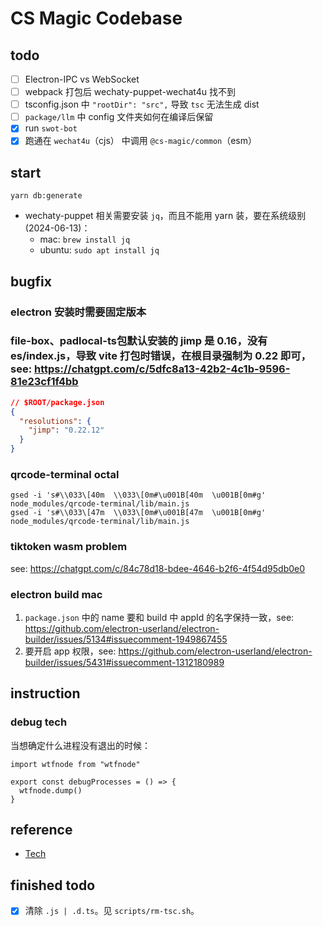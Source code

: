 # CS Magic Codebase

## todo

- [ ] Electron-IPC vs WebSocket
- [ ] webpack 打包后 wechaty-puppet-wechat4u 找不到
- [ ] tsconfig.json 中 `"rootDir": "src",` 导致 `tsc` 无法生成 dist
- [ ] `package/llm` 中 config 文件夹如何在编译后保留
- [x] run `swot-bot`
- [x] 跑通在 `wechat4u`（cjs） 中调用 `@cs-magic/common`（esm）

## start

```shell
yarn db:generate
```

- wechaty-puppet 相关需要安装 `jq`，而且不能用 yarn 装，要在系统级别 (2024-06-13)：
  - mac: `brew install jq`
  - ubuntu: `sudo apt install jq`

## bugfix

### electron 安装时需要固定版本

### file-box、padlocal-ts包默认安装的 jimp 是 0.16，没有 es/index.js，导致 vite 打包时错误，在根目录强制为 0.22 即可，see: https://chatgpt.com/c/5dfc8a13-42b2-4c1b-9596-81e23cf1f4bb

```json lines
// $ROOT/package.json
{
  "resolutions": {
    "jimp": "0.22.12"
  }
}
```

### qrcode-terminal octal

```shell
gsed -i 's#\\033\[40m  \\033\[0m#\u001B[40m  \u001B[0m#g' node_modules/qrcode-terminal/lib/main.js
gsed -i 's#\\033\[47m  \\033\[0m#\u001B[47m  \u001B[0m#g' node_modules/qrcode-terminal/lib/main.js
```

### tiktoken wasm problem

see: https://chatgpt.com/c/84c78d18-bdee-4646-b2f6-4f54d95db0e0

### electron build mac

1. `package.json` 中的 name 要和 build 中 appId 的名字保持一致，see: https://github.com/electron-userland/electron-builder/issues/5134#issuecomment-1949867455
2. 要开启 app 权限，see: https://github.com/electron-userland/electron-builder/issues/5431#issuecomment-1312180989

## instruction

### debug tech

当想确定什么进程没有退出的时候：

```shell
import wtfnode from "wtfnode"

export const debugProcesses = () => {
  wtfnode.dump()
}

```

## reference 

- [Tech](./docs/tech.md)


## finished todo

- [x] 清除 `.js | .d.ts`。见 `scripts/rm-tsc.sh`。
